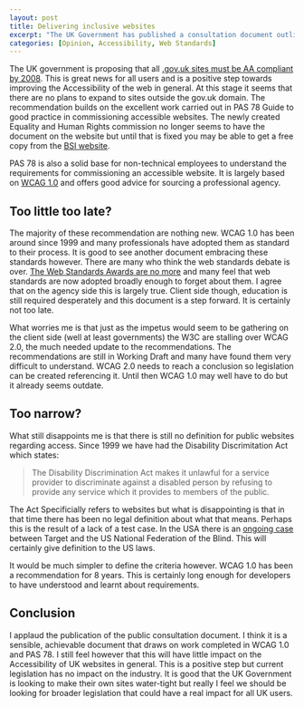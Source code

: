 ```yaml
--- 
layout: post
title: Delivering inclusive websites
excerpt: "The UK Government has published a consultation document outlining that all government websites must meet W3C AA requirements by 2008. "
categories: [Opinion, Accessibility, Web Standards]
---
```

The UK government is proposing that all [.gov.uk sites must be AA compliant by 2008][1]. This is great news for all users and is a positive step towards improving the Accessibility of the web in general. At this stage it seems that there are no plans to expand to sites outside the gov.uk domain. The recommendation builds on the excellent work carried out in PAS 78 Guide to good practice in commissioning accessible websites. The newly created Equality and Human Rights commission no longer seems to have the document on the website but until that is fixed you may be able to get a free copy from the [BSI website][2].

PAS 78 is also a solid base for non-technical employees to understand the requirements for commissioning an accessible website. It is largely based on [WCAG 1.0]() and offers good advice for sourcing a professional agency. 

## Too little too late?

The majority of these recommendation are nothing new. WCAG 1.0 has been around since 1999 and many professionals have adopted them as standard to their process. It is good to see another document embracing these standards however. There are many who think the web standards debate is over. [The Web Standards Awards are no more][3] and many feel that web standards are now adopted broadly enough to forget about them. I agree that on the agency side this is largely true. Client side though, education is still required desperately and this document is a step forward. It is certainly not too late.

What worries me is that just as the impetus would seem to be gathering on the client side (well at least governments) the W3C are stalling over WCAG 2.0, the much needed update to the recommendations. The recommendations are still in Working Draft and many have found them very difficult to understand. WCAG 2.0 needs to reach a conclusion so legislation can be created referencing it. Until then WCAG 1.0 may well have to do but it already seems outdate.

## Too narrow?

What still disappoints me is that there is still no definition for public websites regarding access. Since 1999 we have had the Disability Discrimitation Act which states:

> The Disability Discrimination Act makes it unlawful for a service provider to discriminate against a disabled person by refusing to provide any service which it provides to members of the public.

The Act Specificially refers to websites but what is disappointing is that in that time there has been no legal definition about what that means. Perhaps this is the result of a lack of a test case. In the USA there is an [ongoing case][4] between Target and the US National Federation of the Blind. This will certainly give definition to the US laws. 

It would be much simpler to define the criteria however. WCAG 1.0 has been a recommendation for 8 years. This is certainly long enough for developers to have understood and learnt about requirements. 

## Conclusion

I applaud the publication of the public consultation document. I think it is a sensible, achievable document that draws on work completed in WCAG 1.0 and PAS 78. I still feel however that this will have little impact on the Accessibility of UK websites in general. This is a positive step but current legislation has no impact on the industry. It is good that the UK Government is looking to make their own sites water-tight but really I feel we should be looking for broader legislation that could have a real impact for all UK users.

 [1]: http://www.cabinetoffice.gov.uk/government_it/web_guidelines/consultations.aspx
 [2]: http://www.bsi-global.com/en/Shop/Publication-Detail/?pid=000000000030129227
 [3]: http://www.andybudd.com/archives/2006/05/a_sad_farewell_to_the_web_standards_awards/
 [4]: http://www.456bereastreet.com/archive/200710/update_on_the_target_accessibility_lawsuit/
